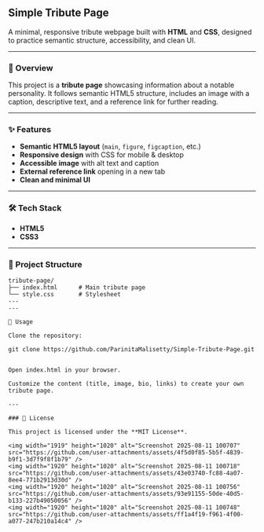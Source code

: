 ## Simple Tribute Page

A minimal, responsive tribute webpage built with **HTML** and **CSS**, designed to practice semantic structure, accessibility, and clean UI.

---

### 📌 Overview

This project is a **tribute page** showcasing information about a notable personality. It follows semantic HTML5 structure, includes an image with a caption, descriptive text, and a reference link for further reading.

---

### ✨ Features

* **Semantic HTML5 layout** (`main`, `figure`, `figcaption`, etc.)
* **Responsive design** with CSS for mobile & desktop
* **Accessible image** with alt text and caption
* **External reference link** opening in a new tab
* **Clean and minimal UI**

---

### 🛠️ Tech Stack

* **HTML5**
* **CSS3**

---

### 📂 Project Structure

```
tribute-page/
├── index.html      # Main tribute page
└── style.css       # Stylesheet
---
---

🚀 Usage

Clone the repository:

git clone https://github.com/ParinitaMalisetty/Simple-Tribute-Page.git


Open index.html in your browser.

Customize the content (title, image, bio, links) to create your own tribute page.

---

### 📜 License

This project is licensed under the **MIT License**.

<img width="1919" height="1020" alt="Screenshot 2025-08-11 100707" src="https://github.com/user-attachments/assets/4f5d0f85-5b5f-4839-b9f1-3d7f9f8f1b79" />
<img width="1920" height="1020" alt="Screenshot 2025-08-11 100718" src="https://github.com/user-attachments/assets/43e03740-fc88-4a07-8ee4-771b2913d30d" />
<img width="1920" height="1020" alt="Screenshot 2025-08-11 100756" src="https://github.com/user-attachments/assets/93e91155-50de-40d5-b133-227b49050056" />
<img width="1920" height="1020" alt="Screenshot 2025-08-11 100748" src="https://github.com/user-attachments/assets/ff1a4f19-f961-4f00-a077-247b210a14c4" />
